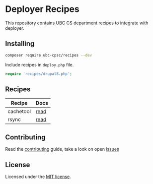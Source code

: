# Deployer Recipes

This repository contains UBC CS department recipes to integrate with deployer.

## Installing

~~~sh
composer require ubc-cpsc/recipes --dev
~~~

Include recipes in `deploy.php` file.

```php
require 'recipes/drupal8.php';
```

## Recipes

| Recipe     | Docs
| ------     | ----
| cachetool  | [read](docs/cachetool.md)
| rsync      | [read](docs/rsync.md)


## Contributing

Read the [contributing](https://github.com/deployphp/ubccpsc/blob/master/CONTRIBUTING.md) guide, take a look on open [issues](https://github.com/ubccpsc/recipes/issues)

## License

Licensed under the [MIT license](https://github.com/ubccpsc/recipes/blob/master/LICENSE).
